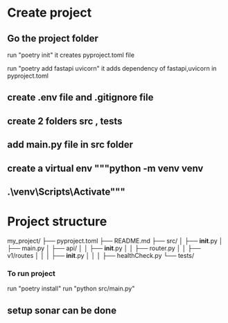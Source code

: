 # Create project
## Go the project folder
run "poetry init"
it creates pyproject.toml file

run "poetry add fastapi uvicorn"
it adds dependency of fastapi,uvicorn in pyproject.toml

## create .env file and .gitignore file
## create 2 folders src , tests
## add main.py file in src folder


## create a virtual env """python -m venv venv
##                     .\venv\Scripts\Activate"""


# Project structure
my_project/
├── pyproject.toml
├── README.md
├── src/
│   ├── __init__.py
│   ├── main.py
│   ├── api/
│   │   ├── __init__.py
│   │   ├── router.py
│   │   ├── v1/routes
│   │   │   ├── __init__.py
│   │   │   ├── healthCheck.py
└── tests/ 


### To run project
run "poetry install"
run "python src/main.py"


## setup sonar can be done
